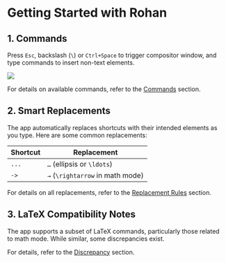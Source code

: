 # Getting Started with Rohan

## 1. Commands

Press `Esc`, backslash (`\`) or `Ctrl+Space` to trigger compositor window, and type commands to insert non-text elements.

![](images/compositor_window.png)

For details on available commands, refer to the [Commands](commands.html) section.

## 2. Smart Replacements

The app automatically replaces shortcuts with their intended elements as you type.
Here are some common replacements:

| Shortcut | Replacement                      |
| -------- | -------------------------------- |
| `...`    | `…` (ellipsis or `\ldots`)       |
| `->`     | `→` (`\rightarrow` in math mode) |

For details on all replacements, refer to the [Replacement Rules](replacement-rules.html) section.

## 3. LaTeX Compatibility Notes

The app supports a subset of LaTeX commands, particularly those related to math mode.
While similar, some discrepancies exist.

For details, refer to the [Discrepancy](discrepancy.html) section.
